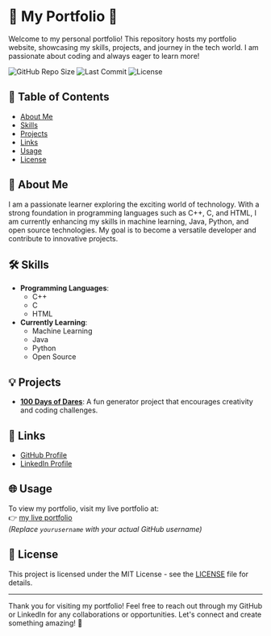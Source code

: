 # 🌟 My Portfolio 🌟

Welcome to my personal portfolio! This repository hosts my portfolio website, showcasing my skills, projects, and journey in the tech world. I am passionate about coding and always eager to learn more!

![GitHub Repo Size](https://img.shields.io/github/repo-size/vigneshbs33/my-portfolio-p2) ![Last Commit](https://img.shields.io/github/last-commit/vigneshbs33/my-portfolio-p2) ![License](https://img.shields.io/badge/license-MIT-blue)

## 🧭 Table of Contents

- [About Me](#about-me)
- [Skills](#skills)
- [Projects](#projects)
- [Links](#links)
- [Usage](#usage)
- [License](#license)

## 👤 About Me

I am a passionate learner exploring the exciting world of technology. With a strong foundation in programming languages such as C++, C, and HTML, I am currently enhancing my skills in machine learning, Java, Python, and open source technologies. My goal is to become a versatile developer and contribute to innovative projects.

## 🛠️ Skills

- **Programming Languages**: 
  - C++
  - C
  - HTML
- **Currently Learning**:
  - Machine Learning
  - Java
  - Python
  - Open Source

## 💡 Projects

- **[100 Days of Dares](https://github.com/vigneshbs33/100-days-of-dares-p1-for-learning-)**: A fun generator project that encourages creativity and coding challenges.

## 🔗 Links

- [GitHub Profile](https://github.com/vigneshbs33) 
- [LinkedIn Profile](https://www.linkedin.com/in/vignesh-b-s-ba9ba5329?utm_source=share&utm_campaign=share_via&utm_content=profile&utm_medium=android_app)

## 🌐 Usage

To view my portfolio, visit my live portfolio at:  
👉 [my live portfolio](https://yourusername.github.io/my-portfolio-p2/)  
*(Replace `yourusername` with your actual GitHub username)*

## 📄 License

This project is licensed under the MIT License - see the [LICENSE](LICENSE) file for details.

---

Thank you for visiting my portfolio! Feel free to reach out through my GitHub or LinkedIn for any collaborations or opportunities. Let's connect and create something amazing! 🚀
